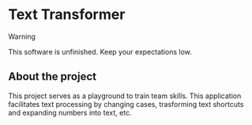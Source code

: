 # Text Transformer

> [!WARNING]
> This software is unfinished. Keep your expectations low.


## About the project
This project serves as a playground to train team skills. This application facilitates
text processing by changing cases, trasforming text shortcuts and expanding numbers
into text, etc.
